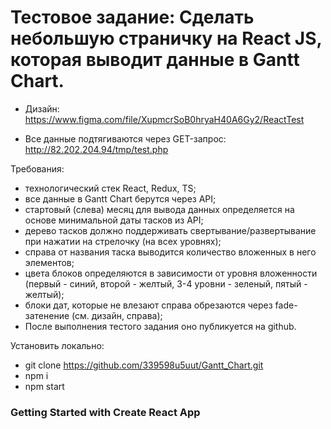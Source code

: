 # Тестовое задание: Cделать небольшую страничку на React JS, которая выводит данные в Gantt Chart.

* Дизайн: https://www.figma.com/file/XupmcrSoB0hryaH40A6Gy2/ReactTest

* Все данные подтягиваются через GET-запрос: http://82.202.204.94/tmp/test.php

Требования:
* технологический стек React, Redux, TS;
* все данные в Gantt Chart берутся через API;
* стартовый (слева) месяц для вывода данных определяется на основе минимальной даты тасков из API;
* дерево тасков должно поддерживать свертывание/развертывание при нажатии на стрелочку (на всех уровнях);
* справа от названия таска выводится количество вложенных в него элементов;
* цвета блоков определяются в зависимости от уровня вложенности (первый - синий, второй - желтый, 3-4 уровни - зеленый, пятый - желтый);
* блоки дат, которые не влезают справа обрезаются через fade-затенение (см. дизайн, справа);
* После выполнения тестого задания оно публикуется на github.

Установить локально:
* git clone https://github.com/339598u5uut/Gantt_Chart.git
* npm i
* npm start

### Getting Started with Create React App
